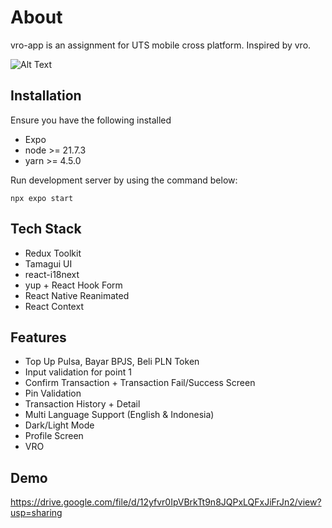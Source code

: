 
# About

vro-app is an assignment for UTS mobile cross platform. Inspired by vro.

![Alt Text](https://media1.tenor.com/m/p6Vj8FTVydwAAAAd/tole-cat.gif)

## Installation

Ensure you have the following installed
- Expo
- node >= 21.7.3
- yarn >= 4.5.0 

Run development server by using the command below:
```
npx expo start
```

## Tech Stack

- Redux Toolkit
- Tamagui UI
- react-i18next
- yup + React Hook Form
- React Native Reanimated
- React Context

## Features

- Top Up Pulsa, Bayar BPJS, Beli PLN Token
- Input validation for point 1 
- Confirm Transaction + Transaction Fail/Success Screen
- Pin Validation
- Transaction History + Detail
- Multi Language Support (English & Indonesia)
- Dark/Light Mode
- Profile Screen
- VRO

## Demo

https://drive.google.com/file/d/12yfvr0IpVBrkTt9n8JQPxLQFxJiFrJn2/view?usp=sharing

